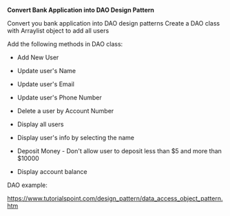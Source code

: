 **Convert Bank Application into DAO Design Pattern**

Convert you bank application into DAO design patterns
Create a DAO class with Arraylist object to add all users

Add the following methods in DAO class:
- Add New User
- Update user's Name
- Update user's Email
- Update user's Phone Number
- Delete a user by Account Number
- Display all users
- Display user's info by selecting the name

- Deposit Money - Don't allow user to deposit less than $5 and more than $10000

- Display account balance


DAO example:

https://www.tutorialspoint.com/design_pattern/data_access_object_pattern.htm